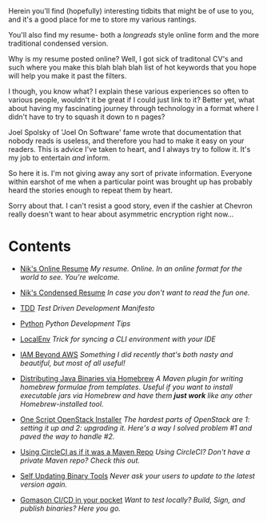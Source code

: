 <head>
<link rel="shortcut icon" type="image/x-icon" href="favicon.ico">
</head>
Herein you'll find (hopefully) interesting tidbits that might be of use to you, and it's a good place for me to store my various rantings.

You'll also find my resume- both a *longreads* style online form and the more traditional condensed version.

Why is my resume posted online?  Well, I got sick of traditonal CV's and such where you make this blah blah blah list of hot keywords that you hope will help you make it past the filters.

I though, you know what?  I explain these various experiences so often to various people, wouldn't it be great if I could just link to it?  Better yet, what about having my fascinating journey through technology in a format where I didn't have to try to squash it down to n pages?

Joel Spolsky of 'Joel On Software' fame wrote that documentation that nobody reads is useless, and therefore you had to make it easy on your readers.  This is advice I've taken to heart, and I always try to follow it.  It's my job to entertain *and* inform.

So here it is.  I'm not giving away any sort of private information.  Everyone within earshot of me when a particular point was brought up has probably heard the stories enough to repeat them by heart.  

Sorry about that.  I can't resist a good story, even if the cashier at Chevron really doesn't want to hear about asymmetric encryption right now...

# Contents

* [Nik's Online Resume](NikOguraResume.md) *My resume.  Online.  In an online format for the world to see.  You're welcome.*

* [Nik's Condensed Resume](https://github.com/nikogura/nikogura.github.io/blob/master/NikOguraResume.docx?raw=true)  *In case you don't want to read the fun one.*

* [TDD](TDD.md) *Test Driven Development Manifesto*

* [Python](Python.md) *Python Development Tips*

* [LocalEnv](LocalEnv.md) *Trick for syncing a CLI environment with your IDE*

* [IAM Beyond AWS](IAM-Beyond_AWS.md) *Something I did recently that's both nasty and beautiful, but most of all useful!*

* [Distributing Java Binaries via Homebrew](https://github.com/nikogura/homebrew-formula-plugin)  *A Maven plugin for writing homebrew formulae from templates.  Useful if you want to install executable jars via Homebrew and have them **just work** like any other Homebrew-installed tool.*

* [One Script OpenStack Installer](OpenStackLibertyInstaller.md)  *The hardest parts of OpenStack are 1: setting it up and 2: upgrading it.  Here's a way I solved problem #1 and paved the way to handle #2.*

* [Using CircleCI as if it was a Maven Repo](CircleCIMaven.md)  *Using CircleCI?  Don't have a private Maven repo?  Check this out.*

* [Self Updating Binary Tools](SelfUpdatingTools.md) *Never ask your users to update to the latest version again.*

* [Gomason CI/CD in your pocket](https://github.com/nikogura/gomason) *Want to test locally?  Build, Sign, and publish binaries?  Here you go.*





